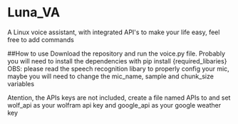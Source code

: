 # Luna_VA
A Linux voice assistant, with integrated API's to make your life easy, feel free to add commands

##How to use
Download the repository and run the voice.py file.
Probably you will need to install the dependencies with pip install {required_libaries}
OBS: please read the speech recognition libary to properly config your mic, maybe you will need to change the mic_name, sample and chunk_size variables

Atention, the APIs keys are not included, create a file named APIs to and set wolf_api as your wolfram api key and google_api as your google weather key
